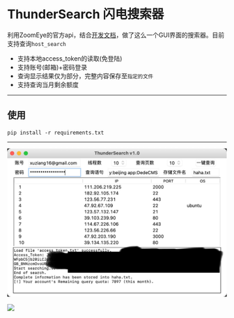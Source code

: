 # ThunderSearch 闪电搜索器

利用ZoomEye的官方api，结合[开发文档](https://www.zoomeye.org/doc#user)，做了这么一个GUI界面的搜索器。目前支持查询`host_search`

- 支持本地access_token的读取(免登陆)
- 支持账号(邮箱)+密码登录
- 查询显示结果仅为部分，完整内容保存至`指定的文件`
- 支持查询当月剩余额度

---
## 使用
```
pip install -r requirements.txt
```
---

![](ThunderSearch.JPG)

![](https://serverless-page-bucket-lv779z7b-1307395653.cos-website.ap-shanghai.myqcloud.com/ThunderSearch/ThunderSearch_txt.png)
